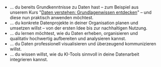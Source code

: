 * … du bereits Grundkenntnisse zu Daten hast – zum Beispiel aus unserem Kurs "[Daten verstehen: Grundlagenwissen entdecken](/kurse/kurs1)" – und diese nun praktisch anwenden möchtest.
* … du konkrete Datenprojekte in deiner Organisation planen und umsetzen willst – von der ersten Idee bis zur nachhaltigen Nutzung.
* … du lernen möchtest, wie du Daten erheben, organisieren und qualitativ hochwertig aufbereiten und analysieren kannst.
* … du Daten professionell visualisieren und überzeugend kommunizieren willst.
* … du wissen willst, wie du KI-Tools sinnvoll in deine Datenarbeit integrieren kannst.
